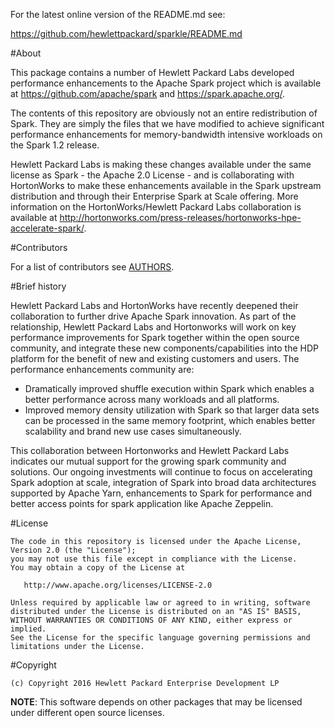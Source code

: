 
For the latest online version of the README.md see:
    
  https://github.com/hewlettpackard/sparkle/README.md

#About

This package contains a number of Hewlett Packard Labs developed performance enhancements to the Apache Spark project which is available at https://github.com/apache/spark and https://spark.apache.org/.

The contents of this repository are obviously not an entire redistribution of Spark. They are simply the files that we have modified to achieve significant performance enhancements for memory-bandwidth intensive workloads on the Spark 1.2 release.

Hewlett Packard Labs is making these changes available under the same license as Spark - the Apache 2.0 License - and is collaborating with HortonWorks to make these enhancements available in the Spark upstream distribution and through their Enterprise Spark at Scale offering. More information on the HortonWorks/Hewlett Packard Labs collaboration is available at http://hortonworks.com/press-releases/hortonworks-hpe-accelerate-spark/.

#Contributors

For a list of contributors see [AUTHORS](https://github.com/hewlettpackard/sparkle/AUTHORS).

#Brief history

Hewlett Packard Labs and HortonWorks have recently deepened their collaboration to further drive Apache Spark innovation. As part of the relationship, Hewlett Packard Labs and Hortonworks will work on key performance improvements for Spark together within the open source community, and integrate these new components/capabilities into the HDP platform for the benefit of new and existing customers and users.
The performance enhancements community are:
* Dramatically improved shuffle execution within Spark which enables a better performance across many workloads and all platforms.
* Improved memory density utilization with Spark so that larger data sets can be processed in the same memory footprint, which enables better scalability and brand new use cases simultaneously.

This collaboration between Hortonworks and Hewlett Packard Labs indicates our mutual support for the growing spark community and solutions. Our ongoing investments will continue to focus on accelerating Spark adoption at scale, integration of Spark into broad data architectures supported by Apache Yarn, enhancements to Spark for performance and better access points for spark application like Apache Zeppelin.

#License

    The code in this repository is licensed under the Apache License, Version 2.0 (the "License");
    you may not use this file except in compliance with the License.
    You may obtain a copy of the License at

       http://www.apache.org/licenses/LICENSE-2.0

    Unless required by applicable law or agreed to in writing, software
    distributed under the License is distributed on an "AS IS" BASIS,
    WITHOUT WARRANTIES OR CONDITIONS OF ANY KIND, either express or implied.
    See the License for the specific language governing permissions and
    limitations under the License.

#Copyright

	(c) Copyright 2016 Hewlett Packard Enterprise Development LP

**NOTE**: This software depends on other packages that may be licensed under different open source licenses.

